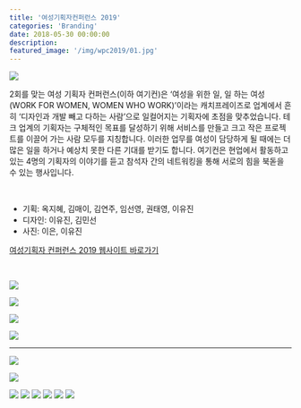 ```yaml
---
title: '여성기획자컨퍼런스 2019'
categories: 'Branding'
date: 2018-05-30 00:00:00
description: 
featured_image: '/img/wpc2019/01.jpg'
---
```


![](/img//wpc2019/01.jpg)

2회를 맞는 여성 기획자 컨퍼런스(이하 여기컨)은 ‘여성을 위한 일, 일 하는 여성 (WORK FOR WOMEN, WOMEN WHO WORK)’이라는 캐치프레이즈로 업계에서 흔히 ‘디자인과 개발 빼고 다하는 사람’으로 일컬어지는 기획자에 초점을 맞추었습니다. 테크 업계의 기획자는 구체적인 목표를 달성하기 위해 서비스를 만들고 크고 작은 프로젝트를 이끌어 가는 사람 모두를 지칭합니다. 이러한 업무를 여성이 담당하게 될 때에는 더 많은 일을 하거나 예상치 못한 다른 기대를 받기도 합니다. 여기컨은 현업에서 활동하고 있는 4명의 기획자의 이야기를 듣고 참석자 간의 네트워킹을 통해 서로의 힘을 북돋을 수 있는 행사입니다.

<br>

* 기획: 옥지혜, 김매이, 김연주, 임선영, 권태영, 이유진
* 디자인: 이유진, 김민선 
* 사진: 이은, 이유진

[여성기획자 컨퍼런스 2019 웹사이트 바로가기](http://productwomenconf.kr/)

<br>

![](/img//wpc2019/wpc2019_move.gif)

![](/img//wpc2019/02.png)

![](/img//wpc2019/03.png)

![](/img//wpc2019/04.png)

<hr>

![](/img//wpc2019/05.jpg)

![](/img//wpc2019/06.jpg)

<div class="gallery" data-columns="1">
    <img src="/img//wpc2019/07.jpg">
	<img src="/img//wpc2019/08.jpg">
    <img src="/img//wpc2019/09.jpg">
    <img src="/img//wpc2019/10.jpg">
	<img src="/img//wpc2019/11.jpg">
    <img src="/img//wpc2019/12.jpg">
</div>

